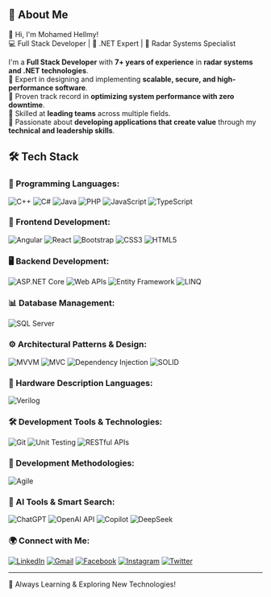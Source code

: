 ## 🚀 About Me

👋 Hi, I'm Mohamed Hellmy!  
💻 Full Stack Developer | 🚀 .NET Expert | 🎯 Radar Systems Specialist  

I'm a **Full Stack Developer** with **7+ years of experience** in **radar systems and .NET technologies**.  
🔹 Expert in designing and implementing **scalable, secure, and high-performance software**.  
🔹 Proven track record in **optimizing system performance with zero downtime**.  
🔹 Skilled at **leading teams** across multiple fields.  
🔹 Passionate about **developing applications that create value** through my **technical and leadership skills**.  

## 🛠 Tech Stack

### 🚀 Programming Languages:
![C++](https://img.shields.io/badge/C%2B%2B-00599C?style=for-the-badge&logo=c%2B%2B&logoColor=white)
![C#](https://img.shields.io/badge/C%23-239120?style=for-the-badge&logo=csharp&logoColor=white)
![Java](https://img.shields.io/badge/Java-007396?style=for-the-badge&logo=java&logoColor=white)
![PHP](https://img.shields.io/badge/PHP-777BB4?style=for-the-badge&logo=php&logoColor=white)
![JavaScript](https://img.shields.io/badge/JavaScript-F7DF1E?style=for-the-badge&logo=javascript&logoColor=black)
![TypeScript](https://img.shields.io/badge/TypeScript-007ACC?style=for-the-badge&logo=typescript&logoColor=white)

### 🎨 Frontend Development:
![Angular](https://img.shields.io/badge/Angular-DD0031?style=for-the-badge&logo=angular&logoColor=white)
![React](https://img.shields.io/badge/React-61DAFB?style=for-the-badge&logo=react&logoColor=black)
![Bootstrap](https://img.shields.io/badge/Bootstrap-7952B3?style=for-the-badge&logo=bootstrap&logoColor=white)
![CSS3](https://img.shields.io/badge/CSS3-1572B6?style=for-the-badge&logo=css3&logoColor=white)
![HTML5](https://img.shields.io/badge/HTML5-E34F26?style=for-the-badge&logo=html5&logoColor=white)

### 🖥 Backend Development:
![ASP.NET Core](https://img.shields.io/badge/ASP.NET_Core-512BD4?style=for-the-badge&logo=dotnet&logoColor=white)
![Web APIs](https://img.shields.io/badge/Web%20APIs-00599C?style=for-the-badge)
![Entity Framework](https://img.shields.io/badge/Entity%20Framework-512BD4?style=for-the-badge)
![LINQ](https://img.shields.io/badge/LINQ-512BD4?style=for-the-badge)

### 📊 Database Management:
![SQL Server](https://img.shields.io/badge/SQL%20Server-CC2927?style=for-the-badge&logo=microsoft%20sql%20server&logoColor=white)

### ⚙ Architectural Patterns & Design:
![MVVM](https://img.shields.io/badge/MVVM-00599C?style=for-the-badge)
![MVC](https://img.shields.io/badge/MVC-00599C?style=for-the-badge)
![Dependency Injection](https://img.shields.io/badge/Dependency%20Injection-00599C?style=for-the-badge)
![SOLID](https://img.shields.io/badge/SOLID%20Principles-00599C?style=for-the-badge)

### 🔬 Hardware Description Languages:
![Verilog](https://img.shields.io/badge/Verilog-CC0000?style=for-the-badge)

### 🛠 Development Tools & Technologies:
![Git](https://img.shields.io/badge/Git-F05032?style=for-the-badge&logo=git&logoColor=white)
![Unit Testing](https://img.shields.io/badge/Unit%20Testing-512BD4?style=for-the-badge)
![RESTful APIs](https://img.shields.io/badge/RESTful%20APIs-512BD4?style=for-the-badge)

### 📌 Development Methodologies:
![Agile](https://img.shields.io/badge/Agile%20Development-00599C?style=for-the-badge)

### 🤖 AI Tools & Smart Search:
![ChatGPT](https://img.shields.io/badge/ChatGPT-00A67E?style=for-the-badge)
![OpenAI API](https://img.shields.io/badge/OpenAI%20API-512BD4?style=for-the-badge)
![Copilot](https://img.shields.io/badge/Copilot-512BD4?style=for-the-badge)
![DeepSeek](https://img.shields.io/badge/DeepSeek-512BD4?style=for-the-badge)


### 🌍 Connect with Me:
[![LinkedIn](https://img.shields.io/badge/-LinkedIn-0077B5?style=flat&logo=linkedin&logoColor=white)](https://linkedin.com/in/mohamed-hellmy)
[![Gmail](https://img.shields.io/badge/Gmail-D14836?style=for-the-badge&logo=gmail&logoColor=white)](mailto:mohamedhellmy1010@gmail.com)
[![Facebook](https://img.shields.io/badge/-Facebook-1877F2?style=flat&logo=facebook&logoColor=white)](https://www.facebook.com/mohamed.hellmy.3)
[![Instagram](https://img.shields.io/badge/-Instagram-E4405F?style=flat&logo=instagram&logoColor=white)](https://www.instagram.com/mohamed_7ellmy/)
[![Twitter](https://img.shields.io/badge/-Twitter-1DA1F2?style=flat&logo=twitter&logoColor=white)](https://x.com/MohamedHellmy2)

---
🚀 Always Learning & Exploring New Technologies!
